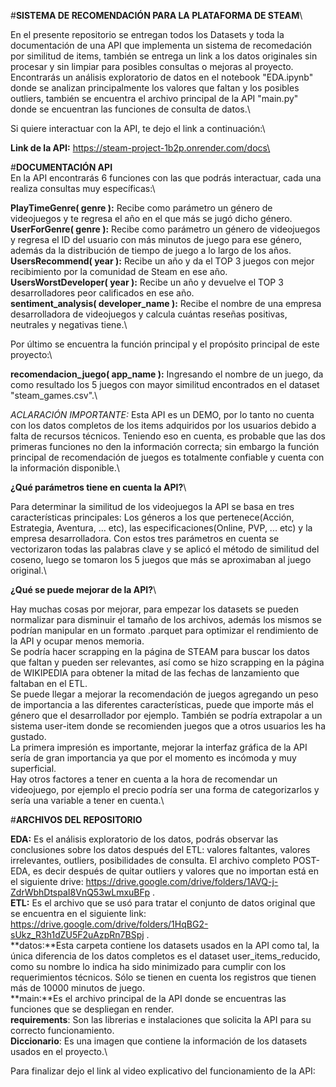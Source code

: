 #**SISTEMA DE RECOMENDACIÓN PARA LA PLATAFORMA DE STEAM**\

En el presente repositorio se entregan todos los Datasets y toda la documentación de una API que implementa un sistema de recomedación por similitud de items, también se entrega un link a los datos originales sin procesar y sin limpiar para posibles consultas o mejoras al proyecto. Encontrarás un análisis exploratorio de datos en el notebook "EDA.ipynb" donde se analizan principalmente los valores que faltan y los posibles outliers, también se encuentra el archivo principal de la API "main.py" donde se encuentran las funciones de consulta de datos.\

Si quiere interactuar con la API, te dejo el link a continuación:\

**Link de la API:** https://steam-project-1b2p.onrender.com/docs\

#**DOCUMENTACIÓN API**\
En la API encontrarás 6 funciones con las que podrás interactuar, cada una realiza consultas muy específicas:\

**PlayTimeGenre( genre ):** Recibe como parámetro un género de videojuegos y te regresa el año en el que más se jugó dicho género.\
**UserForGenre( genre ):** Recibe como parámetro un género de videojuegos y regresa el ID del usuario con más minutos de juego para ese género, además da la distribución de tiempo de juego a lo largo de los años.\
**UsersRecommend( year ):** Recibe un año y da el TOP 3 juegos con mejor recibimiento por la comunidad de Steam en ese año.\
**UsersWorstDeveloper( year ):** Recibe un año y devuelve el TOP 3 desarrolladores peor calificados en ese año.\
**sentiment_analysis( developer_name ):** Recibe el nombre de una empresa desarrolladora de videojuegos y calcula cuántas reseñas positivas, neutrales y negativas tiene.\

Por último se encuentra la función principal y el propósito principal de este proyecto:\

**recomendacion_juego( app_name ):** Ingresando el nombre de un juego, da como resultado los 5 juegos con mayor similitud encontrados en el dataset "steam_games.csv".\

*ACLARACIÓN IMPORTANTE:* Esta API es un DEMO, por lo tanto no cuenta con los datos completos de los items adquiridos por los usuarios debido a falta de recursos técnicos. Teniendo eso en cuenta, es probable que las dos primeras funciones no den la información correcta; sin embargo la función principal de recomendación de juegos es totalmente confiable y cuenta con la información disponible.\

**¿Qué parámetros tiene en cuenta la API?**\

Para determinar la similitud de los videojuegos la API se basa en tres características principales: Los géneros a los que pertenece(Acción, Estrategia, Aventura, ... etc), las especificaciones(Online, PVP, ... etc) y la empresa desarrolladora. Con estos tres parámetros en cuenta se vectorizaron todas las palabras clave y se aplicó el método de similitud del coseno, luego se tomaron los 5 juegos que más se aproximaban al juego original.\

**¿Qué se puede mejorar de la API?**\

Hay muchas cosas por mejorar, para empezar los datasets se pueden normalizar para disminuir el tamaño de los archivos, además los mismos se podrían manipular en un formato .parquet para optimizar el rendimiento de la API y ocupar menos memoria.\
Se podría hacer scrapping en la página de STEAM para buscar los datos que faltan y pueden ser relevantes, así como se hizo scrapping en la página de WIKIPEDIA para obtener la mitad de las fechas de lanzamiento que faltaban en el ETL.\
Se puede llegar a mejorar la recomendación de juegos agregando un peso de importancia a las diferentes características, puede que importe más el género que el desarrollador por ejemplo. También se podría extrapolar a un sistema user-item donde se recomienden juegos que a otros usuarios les ha gustado.\
La primera impresión es importante, mejorar la interfaz gráfica de la API sería de gran importancia ya que por el momento es incómoda y muy superficial.\
Hay otros factores a tener en cuenta a la hora de recomendar un videojuego, por ejemplo el precio podría ser una forma de categorizarlos y sería una variable a tener en cuenta.\

#**ARCHIVOS DEL REPOSITORIO**

**EDA:** Es el análisis exploratorio de los datos, podrás observar las conclusiones sobre los datos después del ETL: valores faltantes, valores irrelevantes, outliers, posibilidades de consulta. El archivo completo POST-EDA, es decir después de quitar outliers y valores que no importan está en el siguiente drive: https://drive.google.com/drive/folders/1AVQ-j-ZdrWbhDtspaI8VnQ53wLmxuBFp .\
**ETL:** Es el archivo que se usó para tratar el conjunto de datos original que se encuentra en el siguiente link: https://drive.google.com/drive/folders/1HqBG2-sUkz_R3h1dZU5F2uAzpRn7BSpj .\
**datos:**Esta carpeta contiene los datasets usados en la API como tal, la única diferencia de los datos completos es el dataset user_items_reducido, como su nombre lo indica ha sido minimizado para cumplir con los requerimientos técnicos. Sólo se tienen en cuenta los registros que tienen más de 10000 minutos de juego.\
**main:**Es el archivo principal de la API donde se encuentras las funciones que se despliegan en render.\
**requirements**: Son las librerias e instalaciones que solicita la API para su correcto funcionamiento.\
**Diccionario**: Es una imagen que contiene la información de los datasets usados en el proyecto.\



Para finalizar dejo el link al video explicativo del funcionamiento de la API:



